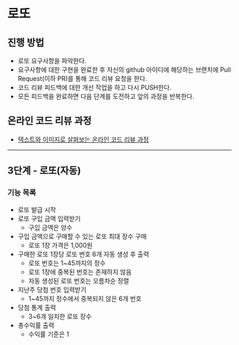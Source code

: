 # 로또
## 진행 방법
* 로또 요구사항을 파악한다.
* 요구사항에 대한 구현을 완료한 후 자신의 github 아이디에 해당하는 브랜치에 Pull Request(이하 PR)를 통해 코드 리뷰 요청을 한다.
* 코드 리뷰 피드백에 대한 개선 작업을 하고 다시 PUSH한다.
* 모든 피드백을 완료하면 다음 단계를 도전하고 앞의 과정을 반복한다.

## 온라인 코드 리뷰 과정
* [텍스트와 이미지로 살펴보는 온라인 코드 리뷰 과정](https://github.com/next-step/nextstep-docs/tree/master/codereview)

---

## 3단계 - 로또(자동)
### 기능 목록
* 로또 발급 시작
* 로또 구입 금액 입력받기
  * 구입 금액은 양수
* 구입 금액으로 구매할 수 있는 로또 최대 장수 구매
  * 로또 1장 가격은 1,000원
* 구매한 로또 1장당 로또 번호 6개 자동 생성 후 출력
  * 로또 번호는 1~45까지의 정수
  * 로또 1장에 중복된 번호는 존재하지 않음
  * 자동 생성된 로또 번호는 오름차순 정렬
* 지난주 당첨 번호 입력받기
  * 1~45까지 정수에서 중복되지 않은 6개 번호
* 당첨 통계 출력
  * 3~6개 일치한 로또 장수
* 총수익률 출력
  * 수익률 기준은 1
